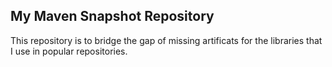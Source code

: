 My Maven Snapshot Repository
----------------------------

This repository is to bridge the gap of missing artificats for the libraries that I
use in popular repositories.
